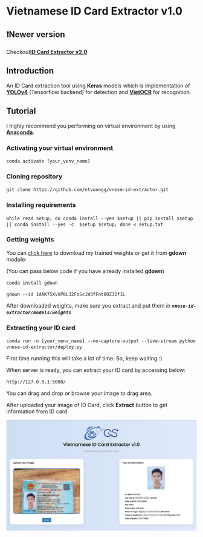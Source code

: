 # **Vietnamese ID Card Extractor v1.0**
## **❗Newer version**

Checkout[**ID Card Extractor v2.0**](https://github.com/ntvuongg/vnese-id-extractor-v2)

## **Introduction**

An ID Card extraction tool using **Keras** models which is implementation of [**YOLOv4**](https://github.com/AlexeyAB/darknet) (Tensorflow backend) for detection and [**VietOCR**](https://github.com/pbcquoc/vietocr) for recognition.

## **Tutorial**

I highly recommend you performing on virtual environment by using [**Anaconda**](https://docs.anaconda.com/anaconda/install/index.html).

### **Activating your virtual environment**

```
conda activate [your_venv_name]
```

### **Cloning repository**

```
git clone https://github.com/ntvuongg/vnese-id-extractor.git
```

### **Installing requirements**

```
while read setup; do conda install --yes $setup || pip install $setup || conda install --yes -c  $setup $setup; done < setup.txt
```

### **Getting weights**

You can [click here](https://drive.google.com/uc?export=download&id=1dAK75XvXP8L32FoSc1W3fFnt80Z32f1L) to download my trained weights or get it from **gdown** module:

(You can pass below code if you have already installed **gdown**)

```
conda install gdown
```

```
gdown --id 1dAK75XvXP8L32FoSc1W3fFnt80Z32f1L
```

After downloaded weights, make sure you extract and put them in **_`vnese-id-extractor/models/weights`_**

### **Extracting your ID card**

```
conda run -n [your_venv_name] --no-capture-output --live-stream python vnese-id-extractor/deploy.py
```

First time running this will take a lot of time. So, keep waiting :)

When server is ready, you can extract your ID card by accessing below:

```
http://127.0.0.1:5000/
```

You can drag and drop or browse your image to drag area.

After uploaded your image of ID Card, click **Extract** button to get information from ID card.

![demo](demo.jpg)
